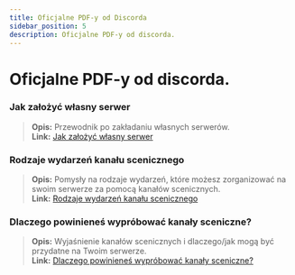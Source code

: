 ```yaml
---
title: Oficjalne PDF-y od Discorda
sidebar_position: 5
description: Oficjalne PDF-y od discorda.
---
```


# Oficjalne PDF-y od discorda.
### Jak założyć własny serwer
> __Opis:__ Przewodnik po zakładaniu własnych serwerów.   <br/>
__Link:__ [Jak założyć własny serwer](https://cdn.discordapp.com/attachments/847724269672333323/847727389541793802/Onboarding_Self_Service_Onesheet_1.pdf)

### Rodzaje wydarzeń kanału scenicznego
> __Opis:__ Pomysły na rodzaje wydarzeń, które możesz zorganizować na swoim serwerze za pomocą kanałów scenicznych.   <br/>
__Link:__ [Rodzaje wydarzeń kanału scenicznego](https://cdn.discordapp.com/attachments/847724269672333323/847727472274309120/Stage_Channel_Event_Types_1_1.pdf)

### Dlaczego powinieneś wypróbować kanały sceniczne?
> __Opis:__ Wyjaśnienie kanałów scenicznych i dlaczego/jak mogą być przydatne na Twoim serwerze.   <br/>
__Link:__ [Dlaczego powinieneś wypróbować kanały sceniczne?](https://cdn.discordapp.com/attachments/847724269672333323/847727607323557888/Stage_Channels_Partner_PDF.pdf)
